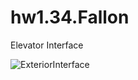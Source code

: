 # hw1.34.Fallon
Elevator Interface

![ExteriorInterface](https://user-images.githubusercontent.com/45009373/65209122-bcbf2280-da5c-11e9-8a5c-aad1225ba86f.jpg)
